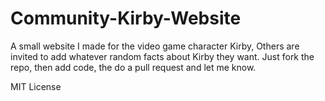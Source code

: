 # Community-Kirby-Website
A small website I made for the video game character Kirby, Others are invited to add whatever random facts about Kirby they want.
Just fork the repo, then add code, the do a pull request and let me know.

 MIT License
